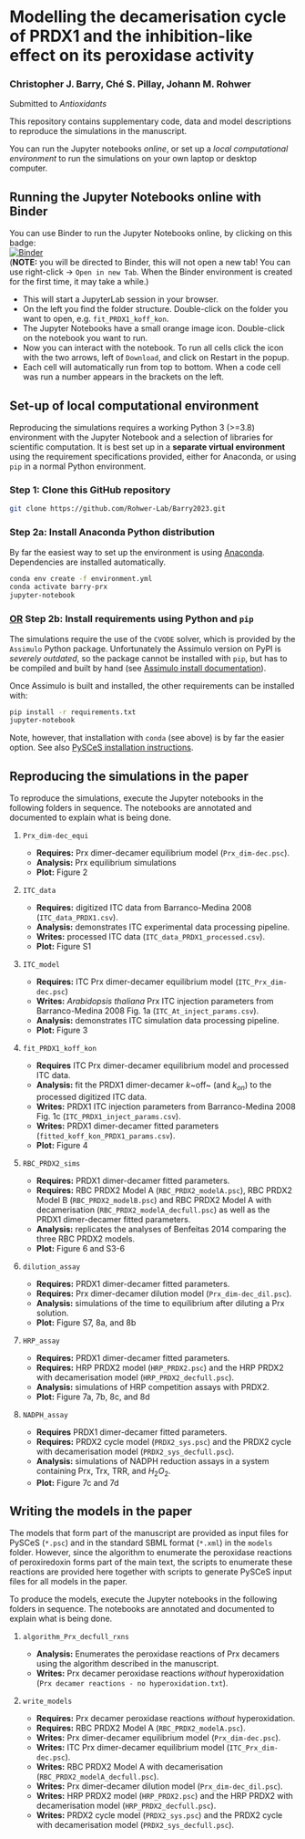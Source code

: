 # Modelling the decamerisation cycle of PRDX1 and the inhibition-like effect on its peroxidase activity

### Christopher J. Barry, Ché S. Pillay, Johann M. Rohwer

Submitted to _Antioxidants_

This repository contains supplementary code, data and model descriptions to
reproduce the simulations in the manuscript.

You can run the Jupyter notebooks *online*, or set up a *local computational environment* to 
run the simulations on your own laptop or desktop computer.

## Running the Jupyter Notebooks online with Binder

You can use Binder to run the Jupyter Notebooks online, by clicking on this badge:  
[![Binder](https://mybinder.org/badge_logo.svg)](https://mybinder.org/v2/gh/Rohwer-Lab/Barry2023.git/HEAD)  
(**NOTE:** you will be directed to Binder, this will not open a new tab! You can use right-click -> `Open in new Tab`.
When the Binder environment is created for the first time, it may take a while.)
  
- This will start a JupyterLab session in your browser.
- On the left you find the folder structure. Double-click on the folder you want to open, e.g. `fit_PRDX1_koff_kon`. 
- The Jupyter Notebooks have a small orange image icon. Double-click on the notebook you want to run.
- Now you can interact with the notebook. To run all cells click the icon with the two arrows, left of `Download`, 
  and click on Restart in the popup.
- Each cell will automatically run from top to bottom. When a code cell was run a number appears in the brackets on the left.


## Set-up of local computational environment

Reproducing the simulations requires a working Python 3 (>=3.8) environment 
with the Jupyter Notebook and a selection of libraries for scientific computation.
It is best set up in a **separate virtual environment** using the requirement
specifications provided, either for Anaconda, or using `pip` in a normal Python environment.

### Step 1: Clone this GitHub repository

```bash
git clone https://github.com/Rohwer-Lab/Barry2023.git
```

### Step 2a: Install Anaconda Python distribution

By far the easiest way to set up the environment is using
[Anaconda](https://www.anaconda.com/download). Dependencies are installed automatically.
```bash
conda env create -f environment.yml
conda activate barry-prx
jupyter-notebook
```

### <u>OR</u> Step 2b: Install requirements using Python and `pip`

The simulations require the use of the `CVODE` solver, which is provided by the `Assimulo` Python package. 
Unfortunately the Assimulo version on PyPI is *severely outdated*, so the package cannot be installed 
with `pip`, but has to be compiled and built by hand 
(see [Assimulo install documentation](https://jmodelica.org/assimulo/installation.html)).

Once Assimulo is built and installed, the other requirements can be installed with:
```bash
pip install -r requirements.txt
jupyter-notebook
```

Note, however, that installation with `conda` (see above) is by far the easier option. See also 
[PySCeS installation instructions](https://pyscesdocs.readthedocs.io/en/latest/userguide_doc.html#installing-and-configuring).

## Reproducing the simulations in the paper

To reproduce the simulations, execute the Jupyter notebooks in the following 
folders in sequence. The notebooks are annotated and documented to explain
what is being done.
1. `Prx_dim-dec_equi`
    - **Requires:** Prx dimer-decamer equilibrium model (`Prx_dim-dec.psc`).
    - **Analysis:** Prx equilibrium simulations
    - **Plot:**  Figure 2


2. `ITC_data`
    - **Requires:** digitized ITC data from Barranco-Medina 2008 (`ITC_data_PRDX1.csv`).
    - **Analysis:** demonstrates ITC experimental data processing pipeline.
    - **Writes:** processed ITC data (`ITC_data_PRDX1_processed.csv`).
    - **Plot:** Figure S1


3. `ITC_model`
    - **Requires:** ITC Prx dimer-decamer equilibrium model (`ITC_Prx_dim-dec.psc`)
    - **Writes:** _Arabidopsis thaliana_ Prx ITC injection parameters from Barranco-Medina 2008 Fig. 1a (`ITC_At_inject_params.csv`).
    - **Analysis:** demonstrates ITC simulation data processing pipeline.
    - **Plot:** Figure 3


4. `fit_PRDX1_koff_kon`
    - **Requires** ITC Prx dimer-decamer equilibrium model and processed ITC data.
    - **Analysis:** fit the PRDX1 dimer-decamer _k_~off~ (and $k_{on}$) to the processed digitized ITC data.
    - **Writes:** PRDX1 ITC injection parameters from Barranco-Medina 2008 Fig. 1c (`ITC_PRDX1_inject_params.csv`).
    - **Writes:** PRDX1 dimer-decamer fitted parameters (`fitted_koff_kon_PRDX1_params.csv`).
    - **Plot:** Figure 4


5. `RBC_PRDX2_sims`
    - **Requires:** PRDX1 dimer-decamer fitted parameters.
    - **Requires:** RBC PRDX2 Model A (`RBC_PRDX2_modelA.psc`), RBC PRDX2 Model B (`RBC_PRDX2_modelB.psc`) and RBC PRDX2 Model A with decamerisation (`RBC_PRDX2_modelA_decfull.psc`) as well as the PRDX1 dimer-decamer fitted parameters.
    - **Analysis:** replicates the analyses of Benfeitas 2014 comparing the three RBC PRDX2 models.
    - **Plot:** Figure 6 and S3-6


6. `dilution_assay`
    - **Requires:** PRDX1 dimer-decamer fitted parameters.
    - **Requires:** Prx dimer-decamer dilution model (`Prx_dim-dec_dil.psc`).
    - **Analysis:** simulations of the time to equilibrium after diluting a Prx solution.
    - **Plot:** Figure S7, 8a, and 8b


7. `HRP_assay`
    - **Requires:** PRDX1 dimer-decamer fitted parameters.
    - **Requires:** HRP PRDX2 model (`HRP_PRDX2.psc`) and the HRP PRDX2 with decamerisation model (`HRP_PRDX2_decfull.psc`).
    - **Analysis:** simulations of HRP competition assays with PRDX2.
    - **Plot:** Figure 7a, 7b, 8c, and 8d


8. `NADPH_assay`
    - **Requires** PRDX1 dimer-decamer fitted parameters.
    - **Requires:** PRDX2 cycle model (`PRDX2_sys.psc`) and the PRDX2 cycle with decamerisation model (`PRDX2_sys_decfull.psc`).
    - **Analysis:** simulations of  NADPH reduction assays in a system containing Prx, Trx, TRR, and $H_2O_2$.
    - **Plot:** Figure 7c and 7d

## Writing the models in the paper

The models that form part of the manuscript are provided as input files for PySCeS (`*.psc`) and in the standard 
SBML format (`*.xml`) in the `models` folder. However, since 
the algorithm to enumerate the peroxidase reactions of peroxiredoxin forms part of the main text,
the scripts to enumerate these reactions are provided here together with scripts to generate PySCeS input files 
for all models in the paper.

To produce the models, execute the Jupyter notebooks in the following 
folders in sequence. The notebooks are annotated and documented to explain
what is being done. 

1. `algorithm_Prx_decfull_rxns`
    - **Analysis:** Enumerates the peroxidase reactions of Prx decamers using the algorithm described in the manuscript.
    - **Writes:** Prx decamer peroxidase reactions _without_ hyperoxidation (`Prx decamer reactions - no hyperoxidation.txt`).

2. `write_models`
    - **Requires:** Prx decamer peroxidase reactions _without_ hyperoxidation.
    - **Requires:** RBC PRDX2 Model A (`RBC_PRDX2_modelA.psc`).
    - **Writes:** Prx dimer-decamer equilibrium model (`Prx_dim-dec.psc`).
    - **Writes:** ITC Prx dimer-decamer equilibrium model (`ITC_Prx_dim-dec.psc`).
    - **Writes:** RBC PRDX2 Model A with decamerisation (`RBC_PRDX2_modelA_decfull.psc`).
    - **Writes:** Prx dimer-decamer dilution model (`Prx_dim-dec_dil.psc`).
    - **Writes:** HRP PRDX2 model (`HRP_PRDX2.psc`) and the HRP PRDX2 with decamerisation model (`HRP_PRDX2_decfull.psc`).
    - **Writes:** PRDX2 cycle model (`PRDX2_sys.psc`) and the PRDX2 cycle with decamerisation model (`PRDX2_sys_decfull.psc`).

